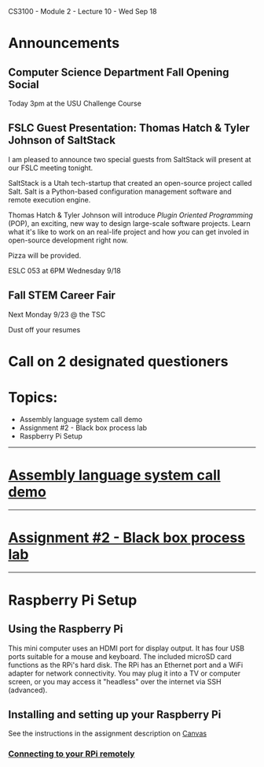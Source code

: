CS3100 - Module 2 - Lecture 10 - Wed Sep 18

# Announcements

## Computer Science Department Fall Opening Social

Today 3pm at the USU Challenge Course


## FSLC Guest Presentation: Thomas Hatch & Tyler Johnson of SaltStack 

I am pleased to announce two special guests from SaltStack will present at our
FSLC meeting tonight.

SaltStack is a Utah tech-startup that created an open-source project called Salt.
Salt is a Python-based configuration management software and remote execution engine.

Thomas Hatch & Tyler Johnson will introduce *Plugin Oriented Programming*
(POP), an exciting, new way to design large-scale software projects.  Learn
what it's like to work on an real-life project and how *you* can get involed in
open-source development right now.

Pizza will be provided.

ESLC 053 at 6PM Wednesday 9/18


## Fall STEM Career Fair

Next Monday 9/23 @ the TSC

Dust off your resumes


# Call on 2 designated questioners


# Topics:
* Assembly language system call demo
* Assignment #2 - Black box process lab
* Raspberry Pi Setup


----------------------------------------------------------------------------
# [Assembly language system call demo](asm_syscall_demo/README.md)


----------------------------------------------------------------------------
# [Assignment #2 - Black box process lab](https://usu.instructure.com/courses/547959/assignments/2762738)


----------------------------------------------------------------------------
# Raspberry Pi Setup


## Using the Raspberry Pi

This mini computer uses an HDMI port for display output.  It has four USB ports
suitable for a mouse and keyboard.  The included microSD card functions as the
RPi's hard disk.  The RPi has an Ethernet port and a WiFi adapter for network
connectivity.  You may plug it into a TV or computer screen, or you may access
it "headless" over the internet via SSH (advanced).


## Installing and setting up your Raspberry Pi

See the instructions in the assignment description on [Canvas](https://usu.instructure.com/courses/547959/assignments/2762738)

### [Connecting to your RPi remotely](../Remote_RPi.md)
